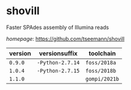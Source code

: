 # shovill

Faster SPAdes assembly of Illumina reads

*homepage*: <https://github.com/tseemann/shovill>

version | versionsuffix | toolchain
--------|---------------|----------
``0.9.0`` | ``-Python-2.7.14`` | ``foss/2018a``
``1.0.4`` | ``-Python-2.7.15`` | ``foss/2018b``
``1.1.0`` |  | ``gompi/2021b``
